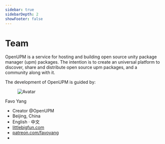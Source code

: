 ```yaml
---
sidebar: true
sidebarDepth: 2
showFooter: false
---
```

# Team

OpenUPM is a service for hosting and building open source unity package manager (upm) packages. The intention is to create an universal platform to discover, share and distribute open source upm packages, and a community along with it.

The development of OpenUPM is guided by:

<div class="tile">
  <div class="tile-icon">
    <figure class="avatar avatar-xl"><img :src="$withBase('/images/artist-favo.jpg')" alt="Avatar"></figure>
  </div>
  <div class="tile-content">
    <p class="tile-title">Favo Yang</p>
    <ul>
      <li><i class="fa fa-code"></i> Creator @OpenUPM</li>
      <li><i class="fas fa-map"></i> Beijing, China</li>
      <li><i class="fas fa-globe"></i> English · 中文</li>
      <li><i class="fa fa-home"></i> <a href="https://littlebigfun.com" target="_blank">littlebigfun.com</a></li></li>
      <li><i class="fab fa-patreon"></i> <a href="https://patreon.com/favoyang" target="_blank">patreon.com/favoyang</a></li>
      <li>
        <a href="https://github.com/favoyang" target="_blank"><i class="fab fa-github"></i></a>
        <a href="https://twitter.com/favo" target="_blank"><i class="fab fa-twitter"></i></a>
      </li>
    </ul>
  </div>
</div>

<style lang="stylus">
.tile-title
  font-weight bold
  font-size 0.9rem
.tile-content
  ul
    list-style none
    margin 0.8rem 0
    li
      list-style none
      margin 0
      i
        display inline-block
        width 1.2rem
</style>